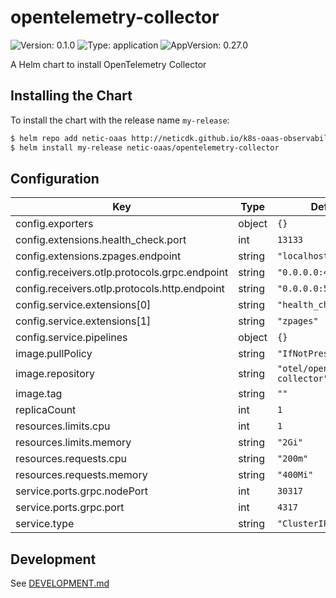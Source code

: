 # opentelemetry-collector

![Version: 0.1.0](https://img.shields.io/badge/Version-0.1.0-informational?style=flat-square) ![Type: application](https://img.shields.io/badge/Type-application-informational?style=flat-square) ![AppVersion: 0.27.0](https://img.shields.io/badge/AppVersion-0.27.0-informational?style=flat-square)

A Helm chart to install OpenTelemetry Collector

## Installing the Chart

To install the chart with the release name `my-release`:

```bash
$ helm repo add netic-oaas http://neticdk.github.io/k8s-oaas-observability
$ helm install my-release netic-oaas/opentelemetry-collector
```

## Configuration

| Key | Type | Default | Description |
|-----|------|---------|-------------|
| config.exporters | object | `{}` |  |
| config.extensions.health_check.port | int | `13133` |  |
| config.extensions.zpages.endpoint | string | `"localhost:55679"` |  |
| config.receivers.otlp.protocols.grpc.endpoint | string | `"0.0.0.0:4317"` |  |
| config.receivers.otlp.protocols.http.endpoint | string | `"0.0.0.0:55681"` |  |
| config.service.extensions[0] | string | `"health_check"` |  |
| config.service.extensions[1] | string | `"zpages"` |  |
| config.service.pipelines | object | `{}` |  |
| image.pullPolicy | string | `"IfNotPresent"` |  |
| image.repository | string | `"otel/opentelemetry-collector"` |  |
| image.tag | string | `""` |  |
| replicaCount | int | `1` |  |
| resources.limits.cpu | int | `1` |  |
| resources.limits.memory | string | `"2Gi"` |  |
| resources.requests.cpu | string | `"200m"` |  |
| resources.requests.memory | string | `"400Mi"` |  |
| service.ports.grpc.nodePort | int | `30317` |  |
| service.ports.grpc.port | int | `4317` |  |
| service.type | string | `"ClusterIP"` |  |

## Development

See [DEVELOPMENT.md](../../DEVELOPMENT.md)
